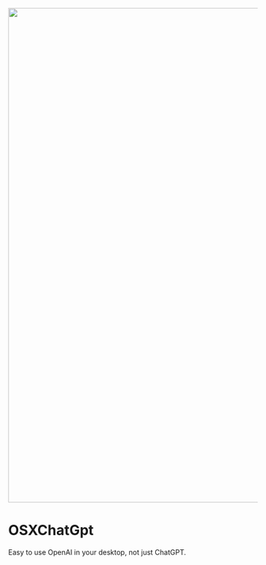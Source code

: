 <p align="center">
<img src="https://github.com/MustangYM/OSXChatGpt/blob/main/OSXChatGPT/home-tuya.png" width="1000px"/>
</p>

# OSXChatGpt
Easy to use OpenAI in your desktop, not just ChatGPT.
